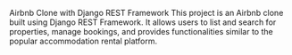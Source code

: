 Airbnb Clone with Django REST Framework
This project is an Airbnb clone built using Django REST Framework. 
It allows users to list and search for properties, manage bookings, and provides functionalities similar to the popular accommodation rental platform.
